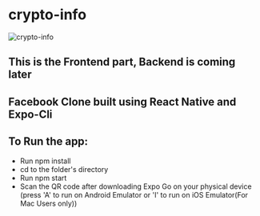 # crypto-info
![crypto-info](https://asset.cloudinary.com/dqoijovud/cf078e803aa46689465eb4417452da14)

## This is the Frontend part, Backend is coming later
## Facebook Clone built using React Native and Expo-Cli

## To Run the app: 
- Run npm install 
- cd to the folder's directory
- Run npm start
- Scan the QR code after downloading Expo Go on your physical device (press 'A' to run on Android Emulator or 'I' to run on iOS Emulator(For Mac Users only))

